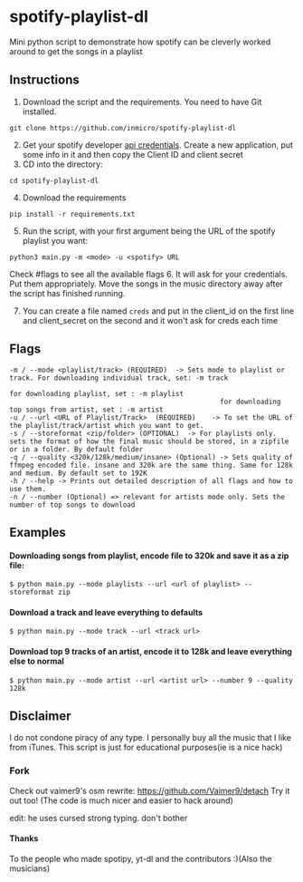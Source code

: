# spotify-playlist-dl
Mini python script to demonstrate how spotify can be cleverly worked around to get the songs in a playlist

## Instructions
1. Download the script and the requirements. You need to have Git installed.
```
git clone https://github.com/inmicro/spotify-playlist-dl
```
2. Get your spotify developer [api credentials](https://developer.spotify.com/dashboard/). Create a new application, put some info in it and then copy the Client ID and client secret
3. CD into the directory:
```
cd spotify-playlist-dl
```
4. Download the requirements
```
pip install -r requirements.txt
```
5. Run the script, with your first argument being the URL of the spotify playlist you want:
```
python3 main.py -m <mode> -u <spotify> URL
```
Check #flags to see all the available flags
6. It will ask for your credentials. Put them appropriately. Move the songs in the music directory away after the script has finished running.

7. You can create a file named ``creds`` and put in the client_id on the first line and client_secret on the second and it won't ask for creds each time

## Flags
```
-m / --mode <playlist/track> (REQUIRED)  -> Sets mode to playlist or track. For downloading individual track, set: -m track 
                                                                            for downloading playlist, set : -m playlist
												    for downloading top songs from artist, set : -m artist
-u / --url <URL of Playlist/Track>  (REQUIRED)    -> To set the URL of the playlist/track/artist which you want to get.
-s / --storeformat <zip/folder> (OPTIONAL)  -> For playlists only. sets the format of how the final music should be stored, in a zipfile or in a folder. By default folder
-q / --quality <320k/128k/medium/insane> (Optional) -> Sets quality of ffmpeg encoded file. insane and 320k are the same thing. Same for 128k and medium. By default set to 192K
-h / --help -> Prints out detailed description of all flags and how to use them.
-n / --number (Optional) => relevant for artists mode only. Sets the number of top songs to download
```

## Examples
#### Downloading songs from playlist, encode file to 320k and save it as a zip file:
```$ python main.py --mode playlists --url <url of playlist> --storeformat zip```
#### Download a track and leave everything to defaults
```$ python main.py --mode track --url <track url> ```
#### Download top 9 tracks of an artist, encode it to 128k and leave everything else to normal
```$ python main.py --mode artist --url <artist url> --number 9 --quality 128k```

## Disclaimer
I do not condone piracy of any type. I personally buy all the music that I like from iTunes. This script is just for educational purposes(ie is a nice hack)

### Fork
Check out vaimer9's osm rewrite: https://github.com/Vaimer9/detach Try it out too! (The code is much nicer and easier to hack around)

edit: he uses cursed strong typing. don't bother
#### Thanks
To the people who made spotipy, yt-dl and the contributors :)(Also the musicians)



